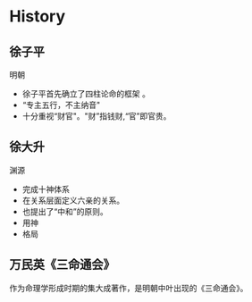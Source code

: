
# History

## 徐子平

明朝

- 徐子平首先确立了四柱论命的框架 。
- “专主五行，不主纳音"
- 十分重视“财官"。"财”指钱财,“官”即官贵。

## 徐大升

渊源

- 完成十神体系
- 在关系层面定义六亲的关系。
- 也提出了“中和”的原则。
- 用神
- 格局

## 万民英《三命通会》
作为命理学形成时期的集大成著作，是明朝中叶出现的《三命通会》。
